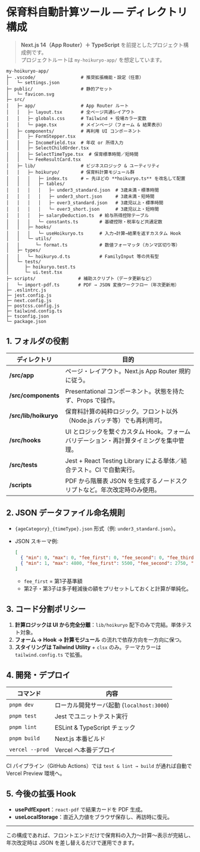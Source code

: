 # 保育料自動計算ツール ― ディレクトリ構成

> **Next.js 14（App Router）＋ TypeScript** を前提としたプロジェクト構成例です。<br>プロジェクトルートは `my-hoikuryo-app/` を想定しています。

```text
my-hoikuryo-app/
├─ .vscode/                 # 推奨拡張機能・設定（任意）
│   └─ settings.json
├─ public/                  # 静的アセット
│   └─ favicon.svg
├─ src/
│   ├─ app/                 # App Router ルート
│   │   ├─ layout.tsx       # 全ページ共通レイアウト
│   │   ├─ globals.css      # Tailwind + 役場カラー変数
│   │   └─ page.tsx         # メインページ（フォーム & 結果表示）
│   ├─ components/          # 再利用 UI コンポーネント
│   │   ├─ FormStepper.tsx
│   │   ├─ IncomeField.tsx  # 年収 or 所得入力
│   │   ├─ SelectChildOrder.tsx
│   │   ├─ SelectTimeType.tsx  # 保育標準時間／短時間
│   │   └─ FeeResultCard.tsx
│   ├─ lib/                 # ビジネスロジック & ユーティリティ
│   │   ├─ hoikuryo/        # 保育料計算モジュール群
│   │   │   ├─ index.ts     # ← 先ほどの **hoikuryo.ts** を改名して配置
│   │   │   ├─ tables/
│   │   │   │   ├─ under3_standard.json  # 3歳未満・標準時間
│   │   │   │   ├─ under3_short.json     # 3歳未満・短時間
│   │   │   │   ├─ over3_standard.json   # 3歳児以上・標準時間
│   │   │   │   └─ over3_short.json      # 3歳児以上・短時間
│   │   │   ├─ salaryDeduction.ts  # 給与所得控除テーブル
│   │   │   └─ constants.ts        # 基礎控除・税率など共通定数
│   │   ├─ hooks/
│   │   │   └─ useHoikuryo.ts      # 入力→計算→結果を返すカスタム Hook
│   │   └─ utils/
│   │      └─ format.ts            # 数値フォーマッタ（カンマ区切り等）
│   ├─ types/
│   │   └─ hoikuryo.d.ts           # FamilyInput 等の共有型
│   └─ tests/
│      ├─ hoikuryo.test.ts
│      └─ ui.test.tsx
├─ scripts/                # 補助スクリプト（データ更新など）
│   └─ import-pdf.ts       # PDF → JSON 変換ワークフロー（年次更新用）
├─ .eslintrc.js
├─ jest.config.js
├─ next.config.js
├─ postcss.config.js
├─ tailwind.config.ts
├─ tsconfig.json
└─ package.json
```

## 1. フォルダの役割

| ディレクトリ                | 目的                                                 |
| --------------------- | -------------------------------------------------- |
| **/src/app**          | ページ・レイアウト。Next.js App Router 規約に従う。                |
| **/src/components**   | Presentational コンポーネント。状態を持たず、Props で操作。           |
| **/src/lib/hoikuryo** | 保育料計算の純粋ロジック。フロント以外（Node.js バッチ等）でも再利用可。           |
| **/src/hooks**        | UI とロジックを繋ぐカスタム Hook。フォームバリデーション・再計算タイミングを集中管理。    |
| **/src/tests**        | Jest + React Testing Library による単体／結合テスト。CI で自動実行。 |
| **/scripts**          | PDF から階層表 JSON を生成するノードスクリプトなど。年次改定時のみ使用。          |

## 2. JSON データファイル命名規則

* `{ageCategory}_{timeType}.json` 形式（例: `under3_standard.json`）。
* JSON スキーマ例:

  ```json
  [
    { "min": 0, "max": 0, "fee_first": 0, "fee_second": 0, "fee_third": 0 },
    { "min": 1, "max": 4800, "fee_first": 5500, "fee_second": 2750, "fee_third": 0 }
  ]
  ```

  * `fee_first` = 第1子基準額
  * 第2子・第3子は多子軽減後の額をプリセットしておくと計算が単純化。

## 3. コード分割ポリシー

1. **計算ロジックは UI から完全分離**：`lib/hoikuryo` 配下のみで完結。単体テスト対象。
2. **フォーム → Hook → 計算モジュール** の流れで依存方向を一方向に保つ。
3. **スタイリングは Tailwind Utility** + `clsx` のみ。テーマカラーは `tailwind.config.ts` で拡張。

## 4. 開発・デプロイ

| コマンド            | 内容                             |
| --------------- | ------------------------------ |
| `pnpm dev`      | ローカル開発サーバ起動 (`localhost:3000`) |
| `pnpm test`     | Jest でユニットテスト実行                |
| `pnpm lint`     | ESLint & TypeScript チェック       |
| `pnpm build`    | Next.js 本番ビルド                  |
| `vercel --prod` | Vercel へ本番デプロイ                 |

CI パイプライン（GitHub Actions）では `test & lint → build` が通れば自動で Vercel Preview 環境へ。

## 5. 今後の拡張 Hook

* **usePdfExport**：`react-pdf` で結果カードを PDF 生成。
* **useLocalStorage**：直近入力値をブラウザ保存し、再訪時に復元。

---

この構成であれば、フロントエンドだけで保育料の入力～計算～表示が完結し、年次改定時は JSON を差し替えるだけで運用できます。
